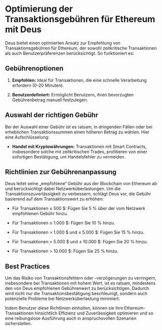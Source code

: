 # Optimierung der Transaktionsgebühren für Ethereum mit Deus

Deus bietet einen optimierten Ansatz zur Empfehlung von Transaktionsgebühren für Ethereum, der sowohl zeitkritische Transaktionen als auch Benutzerpräferenzen berücksichtigt. So funktioniert es:

## Gebührenoptionen

1. **Empfohlen:** Ideal für Transaktionen, die eine schnelle Verarbeitung erfordern (0-20 Minuten).

2. **Benutzerdefiniert:** Ermöglicht Benutzern, ihren bevorzugten Gebührenbetrag manuell festzulegen.

## Auswahl der richtigen Gebühr

Bei der Auswahl einer Gebühr ist es ratsam, in dringenden Fällen oder bei erheblichen Transaktionssummen einen höheren Betrag zu wählen. Hier eine Aufschlüsselung:

- **Handel mit Kryptowährungen:** Transaktionen mit Smart Contracts, insbesondere solche mit zeitkritischen Trades, profitieren von einer sofortigen Bestätigung, um Handelsfehler zu vermeiden.

## Richtlinien zur Gebührenanpassung

Deus leitet seine „empfohlene“ Gebühr aus der Blockchain von Ethereum ab und berücksichtigt dabei Netzwerküberlastungen. Um die Transaktionszuverlässigkeit zu verbessern, schlägt Deus vor, die Gebühr basierend auf dem Transaktionswert zu erhöhen:

- Für Transaktionen ≤ 500 $: Fügen Sie 5 % über der vom Netzwerk empfohlenen Gebühr hinzu.

- Für Transaktionen ≤ 1.000 $: Fügen Sie 10 % hinzu.

- Für Transaktionen > 1.000 $ und ≤ 5.000 $: Fügen Sie 15 % hinzu.

- Für Transaktionen > 5.000 $ und ≤ 10.000 $: Fügen Sie 20 % hinzu.

- Für Transaktionen > 10.000 $: Fügen Sie 25 % hinzu.

## Best Practices

Um das Risiko von Transaktionsfehlern oder -verzögerungen zu verringern, insbesondere bei Transaktionen mit hohem Wert, ist es ratsam, mindestens den von Deus empfohlenen Gebührenwert zu berücksichtigen. Dadurch wird nicht nur die Transaktionsbestätigung beschleunigt, sondern auch potenzielle Probleme bei Netzwerküberlastung minimiert.

Indem Benutzer diese Richtlinien einhalten, können sie ihre Ethereum-Transaktionen hinsichtlich Effizienz und Zuverlässigkeit optimieren und so eine reibungslose Ausführung auch in anspruchsvollen Szenarien sicherstellen.